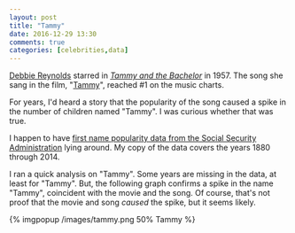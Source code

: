 ```yaml
---
layout: post
title: "Tammy"
date: 2016-12-29 13:30
comments: true
categories: [celebrities,data]
---
```


[Debbie Reynolds][] starred in
[_Tammy and the Bachelor_][] in 1957. The song she
sang in the film, "[Tammy][]", reached #1 on the music charts.

For years, I'd heard a story that the popularity of the song caused a spike in
the number of children named "Tammy". I was curious whether that was true.

<!-- more -->

I happen to have 
[first name popularity data from the Social Security Administration](https://www.ssa.gov/OACT/babynames/limits.html)
lying around. My copy of the data covers the years 1880 through 2014.

I ran a quick analysis on "Tammy". Some years are missing in the data, at least
for "Tammy". But, the following graph confirms a spike in the name "Tammy",
coincident with the movie and the song. Of course, that's not proof that the
movie and song *caused* the spike, but it seems likely.

{% imgpopup /images/tammy.png 50% Tammy %}

[Debbie Reynolds]: https://en.wikipedia.org/wiki/Debbie_Reynolds
[_Tammy and the Bachelor_]: http://www.imdb.com/title/tt0051051/
[Tammy]: https://en.wikipedia.org/wiki/Tammy_(song)
